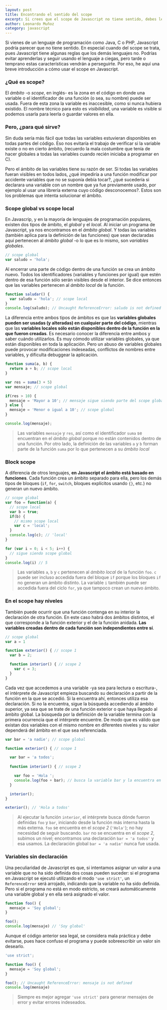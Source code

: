 ```yaml
---
layout: post
title: Encontrando el sentido del scope
excerpt: Si crees que el scope de Javascript no tiene sentido, debes leer esta breve introducción a cómo usarlo.
author: Leonardo Muñoz
category: javascript
---
```


Si vienes de un lenguaje de programación como Java, C o PHP, Javascript podría parecer que no tiene sentido. En especial cuando del scope se trata, pues Javascript tiene algunas reglas que los demás lenguajes no. Podrías evitar aprenderlas y seguir usando el lenguaje a ciegas, pero tarde o temprano estas características vendrán a perseguirte. Por eso, he aquí una breve introducción a cómo usar el scope en Javascript.

### ¿Qué es scope?
El _ámbito_ -o _scope_, en inglés- es la zona en el código en donde una variable o el identificador de una función (o sea, su nombre) puede ser usada. Fuera de esta zona la variable es inaccesible, como si nunca hubiera existido. El nombre técnico para esto es _visibilidad_, una variable es visible si podemos usarla para leerla o guardar valores en ella.

### Pero, ¿para qué sirve?
Sin duda sería más fácil que todas las variables estuvieran disponibles en todas partes del código. Eso nos evitaría el trabajo de verificar si la variable existe o no en cierto ámbito, (recuerdo la mala costumbre que tenía de hacer globales a todas las variables cuando recién iniciaba a programar en C). 

Pero el ámbito de las variables tiene su razón de ser. Si todas las variables fueran visibles en todos lados, ¿qué impediría a una función modificar por accidente variables que no se suponía debía tocar?,  ¿qué sucedería si declarara una variable con un nombre que ya fue previamente usado, por ejemplo al usar una librería externa cuyo código desconocemos?. Estos son los problemas que intenta solucionar el ámbito.

### Scope global vs scope local
En Javascrip, y en la mayoría de lenguajes de programación populares, existen dos tipos de ámbito, el _global_ y el _local_. 
Al iniciar un programa de Javascript, ya nos encontramos en el _ámbito global_. Y todas las variables (también aplica para la definición de las funciones) que sean declaradas aquí pertenecen al _ámbito global_ -o lo que es lo mismo, son _variables globales_.

```javascript
// scope global
var saludo = 'hola';
```

Al encerrar una parte de código dentro de una función se crea un ámbito nuevo. Todos los identificadores (variables y funciones por igual) que estén dentro de esa función sólo serán visibles desde el interior. Se dice entonces que las variables pertenecen al _ámbito local_ de la función.

```javascript
function saludar() {
  var saludo = 'hola'; // scope local
}
console.log(saludo); // Uncaught ReferenceError: saludo is not defined
```

La diferencia entre ambos tipos de ámbitos es que las **variables globales pueden ser usadas (y alteradas) en cualquier parte del código**, mientras que las **variables locales sólo están disponibles dentro de la función en la que fueron creadas**. 
Es necesario conocer la diferencia entre ambos y saber cuándo utilizarlos. Es muy cómodo utilizar variables globales, ya que están disponibles en toda la aplicación. Pero un abuso de variables globales puede provocar modificaciones indeseadas, conflictos de nombres entre variables, y dificulta debuggear la aplicación.

```javascript
function suma(a, b) {
  return a + b; // scope local
}

var res = suma(3 + 5)
var mensaje; // scope global

if(res > 10) {
  mensaje = 'Mayor a 10'; // mensaje sigue siendo parte del scope global
} else {
  mensaje = 'Menor o igual a 10'; // scope global
}

console.log(mensaje);
```

> Las variables `mensaje` y `res`, así como el identificador `suma` se encuentran en el _ámbito global_ porque no están contenidos dentro de una función. Por otro lado, la definición de las variables `a` y `b` forman parte de la función `suma` por lo que pertenecen a su _ámbito local_

### Block scope
A diferencia de otros lenguajes, **en Javascript el ámbito está basado en funciones**. Cada función crea un ámbito separado para ella, pero los demás tipos de bloques (`if`, `for`, `switch`, bloques explícitos usando `{}`, etc.) no generan un nuevo ámbito. 

```javascript
// scope global
var foo = function(a) {
  // scope local
  var b = true;
  if(b) {
    // mismo scope local
    var c = 'local';
  }
  console.log(c); // 'local'
}

for (var i = 0; i < 5; i++) {
  // sigue siendo scope global
}
console.log(i) // 5
```

> Las variables `a`, `b` y `c` pertenecen al _ámbito local_ de la función `foo`. `c` puede ser incluso accedida fuera del bloque `if` porque los bloques `if` no generan un ámbito distinto.
> La variable `i` también puede ser accedida fuera del ciclo `for`, ya que tampoco crean un nuevo ámbito.

### En el scope hay niveles

También puede ocurrir que una función contenga en su interior la declaración de otra función. En este caso habrá dos ámbitos distintos, el que corresponde a la función exterior y el de la función anidada. **Las variables creadas dentro de cada función son independientes entre sí**.

```javascript
// scope global
var a = 1

function exterior() { // scope 1
  var b = 2;

  function interior() { // scope 2
    var c = 3;
  }
}
```

Cada vez que accedemos a una variable -ya sea para lectura o escritura-, el intérprete de Javascript empieza buscando su declaración a partir de la función en la que se accedió. Si la encuentra ahí, entonces utiliza esa declaración. Si no la encuentra, sigue la búsqueda accediendo al ámbito superior, ya sea que se trate de una función exterior o que haya llegado al ámbito global. La búsqueda por la definición de la variable termina con la primera ocurrencia que el intérprete encuentre. De modo que es válido que existan dos variables con el mismo nombre en diferentes niveles y su valor dependerá del ámbito en el que sea referenciada.

```javascript
var bar = 'a nadie'; // scope global

function exterior() { // scope 1

  var bar = 'a todos';
  
  function interior() { // scope 2

    var foo = 'Hola ';    
    console.log(foo + bar); // busca la variable bar y la encuentra en el scope 1
  }

  interior();
}

exterior(); // 'Hola a todos'
```

> Al ejecutar la función `interior`, el intérprete busca dónde fueron definidas `foo` y `bar`, iniciando desde la función más interna hasta la más externa. `foo` se encuentra en el _scope 2_ (`'Hola'`); no hay necesidad de seguir buscando. `bar` no se encuentra en el _scope 2_, subimos un nivel; encontramos una declaración `bar = 'a todos'` y esa usamos. La declaración global `bar = 'a nadie'` nunca fue usada.

### Variables sin declaración

Una peculiaridad de Javascript es que, si intentamos asignar un valor a una variable que no ha sido definida dos cosas pueden suceder: si el programa en Javascript se ejecutó utilizando el modo `'use strict'`, un `ReferenceError` será arrojado, indicando que la variable no ha sido definida. Pero si el programa no está en modo estricto, se creará automáticamente una variable global y en ella será asignado el valor.

```javascript
function foo() {
  mensaje = 'Soy global';
}

foo();
console.log(mensaje) // 'Soy global'
```

Aunque el código anterior sea legal, se considera mala práctica y debe evitarse, pues hace confuso el programa y puede sobreescribir un valor sin desearlo. 

```javascript
'use strict';

function foo() {
  mensaje = 'Soy global';
}

foo(); // Uncaught ReferenceError: mensaje is not defined
console.log(mensaje)
```

> Siempre es mejor agregar `'use strict'` para generar mensajes de error y evitar errores indeseados.
